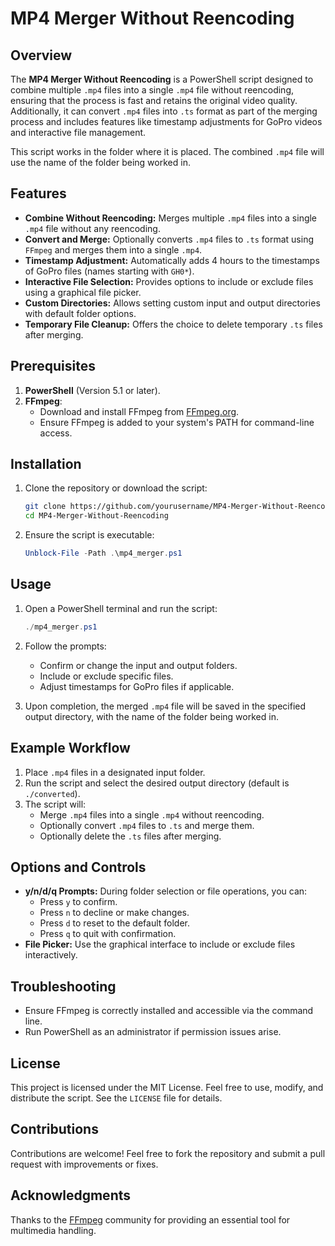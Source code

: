 
# MP4 Merger Without Reencoding

## Overview

The **MP4 Merger Without Reencoding** is a PowerShell script designed to combine multiple `.mp4` files into a single `.mp4` file without reencoding, ensuring that the process is fast and retains the original video quality. Additionally, it can convert `.mp4` files into `.ts` format as part of the merging process and includes features like timestamp adjustments for GoPro videos and interactive file management.

This script works in the folder where it is placed. The combined `.mp4` file will use the name of the folder being worked in.

## Features

- **Combine Without Reencoding:** Merges multiple `.mp4` files into a single `.mp4` file without any reencoding.
- **Convert and Merge:** Optionally converts `.mp4` files to `.ts` format using `FFmpeg` and merges them into a single `.mp4`.
- **Timestamp Adjustment:** Automatically adds 4 hours to the timestamps of GoPro files (names starting with `GH0*`).
- **Interactive File Selection:** Provides options to include or exclude files using a graphical file picker.
- **Custom Directories:** Allows setting custom input and output directories with default folder options.
- **Temporary File Cleanup:** Offers the choice to delete temporary `.ts` files after merging.

## Prerequisites

1. **PowerShell** (Version 5.1 or later).
2. **FFmpeg**:
   - Download and install FFmpeg from [FFmpeg.org](https://ffmpeg.org/).
   - Ensure FFmpeg is added to your system's PATH for command-line access.

## Installation

1. Clone the repository or download the script:
   ```bash
   git clone https://github.com/yourusername/MP4-Merger-Without-Reencoding.git
   cd MP4-Merger-Without-Reencoding
   ```

2. Ensure the script is executable:
   ```powershell
   Unblock-File -Path .\mp4_merger.ps1
   ```

## Usage

1. Open a PowerShell terminal and run the script:
   ```powershell
   ./mp4_merger.ps1
   ```

2. Follow the prompts:
   - Confirm or change the input and output folders.
   - Include or exclude specific files.
   - Adjust timestamps for GoPro files if applicable.

3. Upon completion, the merged `.mp4` file will be saved in the specified output directory, with the name of the folder being worked in.

## Example Workflow

1. Place `.mp4` files in a designated input folder.
2. Run the script and select the desired output directory (default is `./converted`).
3. The script will:
   - Merge `.mp4` files into a single `.mp4` without reencoding.
   - Optionally convert `.mp4` files to `.ts` and merge them.
   - Optionally delete the `.ts` files after merging.

## Options and Controls

- **y/n/d/q Prompts:** During folder selection or file operations, you can:
  - Press `y` to confirm.
  - Press `n` to decline or make changes.
  - Press `d` to reset to the default folder.
  - Press `q` to quit with confirmation.
- **File Picker:** Use the graphical interface to include or exclude files interactively.

## Troubleshooting

- Ensure FFmpeg is correctly installed and accessible via the command line.
- Run PowerShell as an administrator if permission issues arise.

## License

This project is licensed under the MIT License. Feel free to use, modify, and distribute the script. See the `LICENSE` file for details.

## Contributions

Contributions are welcome! Feel free to fork the repository and submit a pull request with improvements or fixes.

## Acknowledgments

Thanks to the [FFmpeg](https://ffmpeg.org/) community for providing an essential tool for multimedia handling.
